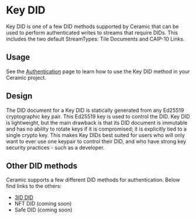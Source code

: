 # Key DID

Key DID is one of a few DID methods supported by Ceramic that can be used to perform authenticated writes to streams that require DIDs. This includes the two default StreamTypes: Tile Documents and CAIP-10 Links.

## Usage

See the [Authentication](https://developers.ceramic.network/build/authentication/) page to learn how to use the Key DID method in your Ceramic project.

## Design

The DID document for a Key DID is statically generated from any Ed25519 cryptographic key pair. This Ed25519 key is used to control the DID. Key DID is lightweight, but the main drawback is that its DID document is immutable and has no ability to rotate keys if it is compromised; it is explicitly tied to a single crypto key. This makes Key DIDs best suited for users who will only want to ever use one keypair to control their DID, and who have strong key security practices - such as a developer. 

## Other DID methods
Ceramic supports a few different DID methods for authentication. Below find links to the others:

- [3ID DID](./3id.md)
- NFT DID (coming soon)
- Safe DID (coming soon)
